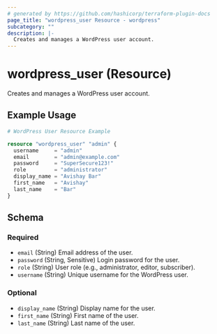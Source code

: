 ```yaml
---
# generated by https://github.com/hashicorp/terraform-plugin-docs
page_title: "wordpress_user Resource - wordpress"
subcategory: ""
description: |-
  Creates and manages a WordPress user account.
---
```


# wordpress_user (Resource)

Creates and manages a WordPress user account.

## Example Usage

```terraform
# WordPress User Resource Example

resource "wordpress_user" "admin" {
  username     = "admin"
  email        = "admin@example.com"
  password     = "SuperSecure123!"
  role         = "administrator"
  display_name = "Avishay Bar"
  first_name   = "Avishay"
  last_name    = "Bar"
}
```

<!-- schema generated by tfplugindocs -->
## Schema

### Required

- `email` (String) Email address of the user.
- `password` (String, Sensitive) Login password for the user.
- `role` (String) User role (e.g., administrator, editor, subscriber).
- `username` (String) Unique username for the WordPress user.

### Optional

- `display_name` (String) Display name for the user.
- `first_name` (String) First name of the user.
- `last_name` (String) Last name of the user.
